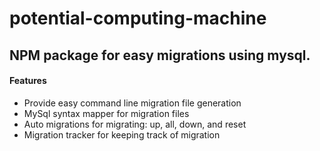 potential-computing-machine
===========================

## NPM package for easy migrations using mysql. 

#### Features
  - Provide easy command line migration file generation
  - MySql syntax mapper for migration files
  - Auto migrations for migrating: up, all, down, and reset
  - Migration tracker for keeping track of migration
